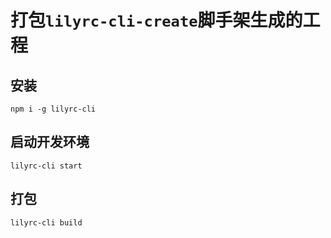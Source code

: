 # 打包`lilyrc-cli-create`脚手架生成的工程

## 安装
```
npm i -g lilyrc-cli
```

## 启动开发环境
```
lilyrc-cli start
```

## 打包
```
lilyrc-cli build
```